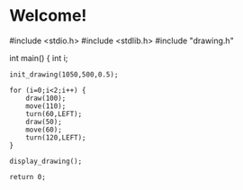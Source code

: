 # Welcome!
#include <stdio.h>
#include <stdlib.h>
#include "drawing.h"

int main() {
    int i; 

    init_drawing(1050,500,0.5);
    
    for (i=0;i<2;i++) {
        draw(100);
        move(110);
        turn(60,LEFT);
        draw(50);
        move(60);
        turn(120,LEFT);
    }    
    
    display_drawing();

    return 0;
